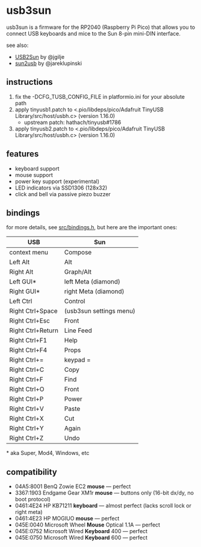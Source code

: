 usb3sun
=======

usb3sun is a firmware for the RP2040 (Raspberry Pi Pico) that allows you to connect USB keyboards and mice to the Sun 8-pin mini-DIN interface.

see also:

* [USB2Sun](https://github.com/jgilje/USB2Sun) by @jgilje
* [sun2usb](https://github.com/jareklupinski/sun2usb) by @jareklupinski

instructions
------------

1. fix the -DCFG_TUSB_CONFIG_FILE in platformio.ini for your absolute path
2. apply tinyusb1.patch to <.pio/libdeps/pico/Adafruit TinyUSB Library/src/host/usbh.c> (version 1.16.0)
    * upstream patch: hathach/tinyusb#1786
3. apply tinyusb2.patch to <.pio/libdeps/pico/Adafruit TinyUSB Library/src/host/usbh.c> (version 1.16.0)

features
--------

* keyboard support
* mouse support
* power key support (experimental)
* LED indicators via SSD1306 (128x32)
* click and bell via passive piezo buzzer

bindings
--------

for more details, see [src/bindings.h](src/bindings.h), but here are the important ones:

| USB               | Sun                     |
|-------------------|-------------------------|
| context menu      | Compose                 |
| Left Alt          | Alt                     |
| Right Alt         | Graph/Alt               |
| Left GUI*         | left Meta (diamond)     |
| Right GUI*        | right Meta (diamond)    |
| Left Ctrl         | Control                 |
| Right Ctrl+Space  | (usb3sun settings menu) |
| Right Ctrl+Esc    | Front                   |
| Right Ctrl+Return | Line Feed               |
| Right Ctrl+F1     | Help                    |
| Right Ctrl+F4     | Props                   |
| Right Ctrl+=      | keypad =                |
| Right Ctrl+C      | Copy                    |
| Right Ctrl+F      | Find                    |
| Right Ctrl+O      | Front                   |
| Right Ctrl+P      | Power                   |
| Right Ctrl+V      | Paste                   |
| Right Ctrl+X      | Cut                     |
| Right Ctrl+Y      | Again                   |
| Right Ctrl+Z      | Undo                    |

\* aka Super, Mod4, Windows, etc

compatibility
-------------

- 04A5:8001 BenQ Zowie EC2 **mouse** — perfect
- 3367:1903 Endgame Gear XM1r **mouse** — buttons only (16-bit dx/dy, no boot protocol)
- 0461:4E24 HP KB71211 **keyboard** — almost perfect (lacks scroll lock or right meta)
- 0461:4E23 HP MOGIUO **mouse** — perfect
- 045E:0040 Microsoft Wheel **Mouse** Optical 1.1A — perfect
- 045E:0752 Microsoft Wired **Keyboard** 400 — perfect
- 045E:0750 Microsoft Wired **Keyboard** 600 — perfect
